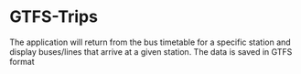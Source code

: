 # GTFS-Trips
The application will return from the bus timetable for a specific station and display buses/lines that arrive at a given station. The data is saved in GTFS format
